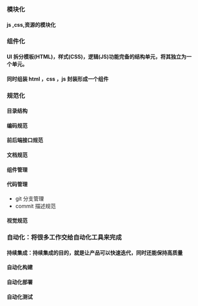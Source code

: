### 模块化

#### js ,css,资源的模块化

### 组件化

#### UI 拆分模板(HTML)，样式(CSS)，逻辑(JS)功能完备的结构单元，将其独立为一个单元。

#### 同时组装 html ，css ，js 封装形成一个组件

### 规范化

#### 目录结构

#### 编码规范

#### 前后端接口规范

#### 文档规范

#### 组件管理

#### 代码管理

-   git 分支管理
-   commit 描述规范

#### 视觉规范

### 自动化：将很多工作交给自动化工具来完成

#### 持续集成：持续集成的目的，就是让产品可以快速迭代，同时还能保持高质量

#### 自动化构建

#### 自动化部署

#### 自动化测试
